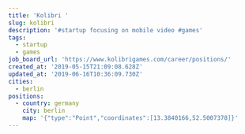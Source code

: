 ```yaml
---
title: 'Kolibri '
slug: kolibri
description: '#startup focusing on mobile video #games'
tags:
  - startup
  - games
job_board_url: 'https://www.kolibrigames.com/career/positions/'
created_at: '2019-05-15T21:09:08.628Z'
updated_at: '2019-06-16T10:36:09.730Z'
cities:
  - berlin
positions:
  - country: germany
    city: berlin
    map: '{"type":"Point","coordinates":[13.3840166,52.5007378]}'
---
```


